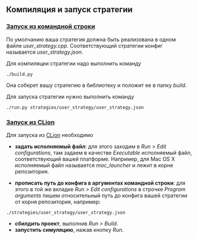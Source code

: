 ## Компиляция и запуск стратегии

### [Запуск из командной строки](#command_line)

По умолчанию ваша стратегия должна быть реализована в одном файле *user_strategy.cpp*. Соответствующий стратегии конфиг называется *user_strategy.json*.

Для компиляции стратегии надо выполнить команду 
```
./build.py
```

Она соберет вашу стратегию в библиотеку и положит ее в папку *build*.

Для запуска стратегии нужно выполнить команду
```
./run.py strategies/user_strategy/user_strategy.json
```

### [Запуск из CLion](#clion)
Для запуска из [CLion](https://www.jetbrains.com/clion/download/) необходимо 
- **задать исполняемый файл**: 
для этого заходим в *Run > Edit configurations*, там задаем в качестве *Executable* исполняемый файл, соответствующий вашей платформе. Например, для Mac OS X исполняемый файл называется *mac_launcher* и лежит в корне репозитория.

- **прописать путь до конфига в аргументах командной строки**:
для этого в той же вкладке *Run > Edit configurations* в строчке *Program arguments* пишем относительный путь до конфига вашей стратегии от корня репозитория, например:
```
./strategies/user_strategy/user_strategy.json
```
- **сбилдить проект**, выполнив *Run > Build*.
- **запустить симуляцию**, нажав кнопку *Run*.